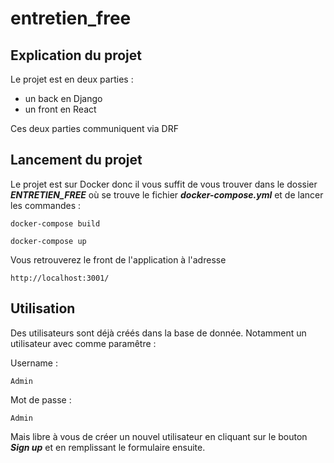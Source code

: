 # entretien_free

## Explication du projet

Le projet est en deux parties :
  - un back en Django
  - un front en React

Ces deux parties communiquent via DRF

## Lancement du projet

Le projet est sur Docker donc il vous suffit de vous trouver dans le dossier ___ENTRETIEN_FREE___ où se trouve le fichier ___docker-compose.yml___ et de lancer les commandes :

```
docker-compose build
```

```
docker-compose up
```
Vous retrouverez le front de l'application à l'adresse
```
http://localhost:3001/
```

## Utilisation

Des utilisateurs sont déjà créés dans la base de donnée. Notamment un utilisateur avec comme paramêtre :

Username :
```
Admin
```

Mot de passe :
````
Admin
`````
Mais libre à vous de créer un nouvel utilisateur en cliquant sur le bouton ___Sign up___ et en remplissant le formulaire ensuite.
